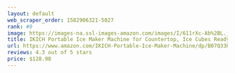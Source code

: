 ```yaml
---
layout: default 
﻿web_scraper_order: 1582906321-5027
rank: #9
image: https://images-na.ssl-images-amazon.com/images/I/611rXc-Ab%2BL.jpg
title: IKICH Portable Ice Maker Machine for Countertop, Ice Cubes Ready in 6 Mins, Make 26 lbs Ice in 24…
url: https://www.amazon.com/IKICH-Portable-Ice-Maker-Machine/dp/B07Q33HD6X/ref=zg_mw_appliances_9?_encoding=UTF8&psc=1&refRID=M7PB36KB41DN6B2Q64BK
reviews: 4.3 out of 5 stars
price: $128.98 
---
```

